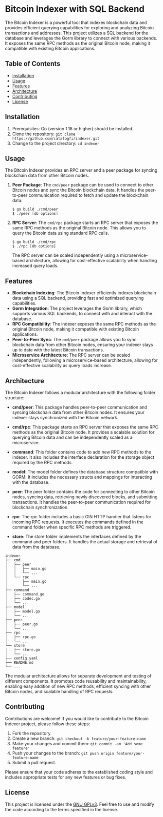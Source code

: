 # Bitcoin Indexer with SQL Backend

The Bitcoin Indexer is a powerful tool that indexes blockchain data and provides efficient querying capabilities for exploring and analyzing Bitcoin transactions and addresses. This project utilizes a SQL backend for the database and leverages the Gorm library to connect with various backends. It exposes the same RPC methods as the original Bitcoin node, making it compatible with existing Bitcoin applications. 

## Table of Contents

- [Installation](#installation)
- [Usage](#usage)
- [Features](#features)
- [Architecture](#architecture)
- [Contributing](#contributing)
- [License](#license)

## Installation

1. Prerequisites: Go (version 1.18 or higher) should be installed.
2. Clone the repository: `git clone https://github.com/catalogfi/indexer.git`
3. Change to the project directory: `cd indexer`

## Usage

The Bitcoin Indexer provides an RPC server and a peer package for syncing blockchain data from other Bitcoin nodes.

1. **Peer Package**: The `cmd/peer` package can be used to connect to other Bitcoin nodes and sync the Bitcoin blockchain data. It handles the peer-to-peer communication required to fetch and update the blockchain data. 

   ```shell
   $ go build ./cmd/peer
   $ ./peer [db options]
   ```

2. **RPC Server**: The `cmd/rpc` package starts an RPC server that exposes the same RPC methods as the original Bitcoin node. This allows you to query the Bitcoin data using standard RPC calls.

   ```shell
   $ go build ./cmd/rpc
   $ ./rpc [db options]
   ```

   The RPC server can be scaled independently using a microservice-based architecture, allowing for cost-effective scalability when handling increased query loads.

## Features

- **Blockchain Indexing**: The Bitcoin Indexer efficiently indexes blockchain data using a SQL backend, providing fast and optimized querying capabilities.
- **Gorm Integration**: The project leverages the Gorm library, which supports various SQL backends, to connect with and interact with the database.
- **RPC Compatibility**: The indexer exposes the same RPC methods as the original Bitcoin node, making it compatible with existing Bitcoin applications.
- **Peer-to-Peer Sync**: The `cmd/peer` package allows you to sync blockchain data from other Bitcoin nodes, ensuring your indexer stays up to date with the latest Bitcoin transactions. 
- **Microservice Architecture**: The RPC server can be scaled independently, following a microservice-based architecture, allowing for cost-effective scalability as query loads increase.

## Architecture

The Bitcoin Indexer follows a modular architecture with the following folder structure:

- **cmd/peer**: This package handles peer-to-peer communication and syncing blockchain data from other Bitcoin nodes. It ensures your indexer stays synchronized with the Bitcoin network.

- **cmd/rpc**: This package starts an RPC server that exposes the same RPC methods as the original Bitcoin node. It provides a scalable solution for querying Bitcoin data and can be independently scaled as a microservice.

- **command**: This folder contains code to add new RPC methods to the indexer. It also includes the interface declaration for the storage object required by the RPC methods.

- **model**: The model folder defines the database structure compatible with GORM. It includes the necessary structs and mappings for interacting with the database.

- **peer**: The peer folder contains the code for connecting to other Bitcoin nodes, syncing data, retrieving newly discovered blocks, and submitting transactions. It handles the peer-to-peer communication required for blockchain synchronization.

- **rpc**: The rpc folder includes a basic GIN HTTP handler that listens for incoming RPC requests. It executes the commands defined in the command folder when specific RPC methods are triggered.

- **store**: The store folder implements the interfaces defined by the command and peer folders. It handles the actual storage and retrieval of data from the database.

```
indexer
├── cmd
│   ├── peer
│   │   ├── main.go
│   │   └── ...
│   └── rpc
│       ├── main.go
│       └── ...
├── command
│   ├── command.go
│   ├── codec.go
│   └── ...
├── model
│   ├── model.go
│   └── ...
├── peer
│   ├── peer.go
│   └── ...
├── rpc
│   ├── rpc.go
│   └── ...
└── store
│   ├── store.go
│   └── ...
├── config.yaml
├── README.md
└── ...
```

The modular architecture allows for separate development and testing of different components. It promotes code reusability and maintainability, enabling easy addition of new RPC methods, efficient syncing with other Bitcoin nodes, and scalable handling of RPC requests.

## Contributing

Contributions are welcome! If you would like to contribute to the Bitcoin Indexer project, please follow these steps:

1. Fork the repository.
2. Create a new branch: `git checkout -b feature/your-feature-name`
3. Make your changes and commit them: `git commit -am 'Add some feature'`
4. Push your changes to the branch: `git push origin feature/your-feature-name`
5. Submit a pull request.

Please ensure that your code adheres to the established coding style and includes appropriate tests for any new features or bug fixes.

## License

This project is licensed under the [GNU GPLv3](LICENSE). Feel free to use and modify the code according to the terms specified in the license.
